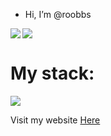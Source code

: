 - Hi, I’m @roobbs
<img align="left" src="https://github-readme-stats.vercel.app/api?username=roobbs&show_icons=true&locale=en&theme=tokyonight&rank_icon=percentile" />
<img src="https://github-readme-stats.vercel.app/api/top-langs?username=roobbs&show_icons=true&locale=en&layout=compact&theme=tokyonight" />
<br/>
<h1>My stack:</h1>
<img src="https://skillicons.dev/icons?i=react,nodejs,express,js,ts,css,tailwind,mongo,firebase,postgresql,git,figma&theme=dark"/>

Visit my website <a href="https://roobbs.vercel.app/" target="_blank" > Here <a/>


